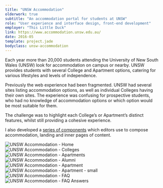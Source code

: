 ```yaml
---
title: "UNSW Accommodation"
olderwork: true
subtitle: "An accommodation portal for students at UNSW"
role: "User experience and interface design, front-end development"
employer: "This Little Duck"
link: https://www.accommodation.unsw.edu.au/
date: 2016-05
template: project.jade
bodyclass: unsw-accommodation
---
```


<p class="large">Each year more than 20,000 students attending the University of New South Wales (UNSW) look for accommodation on campus or nearby. UNSW provides students with several College and Apartment options, catering for various lifestyles and levels of independence.</p>

<p>Previously the web experience had been fragmented. UNSW had several sites listing accommodation options, as well as individual Colleges having their own sites. The experience was confusing for prospective students, who had no knowledge of accommodation options or which option would be most suitable for them.</p>

<p>The challenge was to highlight each College’s or Apartment’s distinct features, whilst still providing a cohesive experience.</p>

<p>I also developed a <a href="http://styleguide.accom.thislittleduck-sites.com/" target="_blank">series of components</a> which editors use to compose accommodation, landing and inner pages of content.</p>


<div class="case-study__img-full">
  <div class="grid">
    <div class="grid__item grid__item--3">
      <picture>
        <source srcset="/images/projects/unsw-accommodation/unsw-accommodation--01.jpg 1x, unsw-accommodation--01@2x.jpg 2x">
        <img src="/images/projects/unsw-accommodation/unsw-accommodation--01.jpg" alt="UNSW Accommodation - Home" class="img--full border">
      </picture>
    </div>
    <div class="grid__item grid__item--3">
      <picture>
        <source srcset="/images/projects/unsw-accommodation/unsw-accommodation--02.jpg 1x, unsw-accommodation--02@2x.jpg 2x">
        <img src="/images/projects/unsw-accommodation/unsw-accommodation--02.jpg" alt="UNSW Accommodation - Colleges" class="img--full border">
      </picture>
    </div>
  </div>
</div>
<div class="case-study__img-full">
  <div class="grid">
    <div class="grid__item grid__item--3">
      <picture>
        <source srcset="/images/projects/unsw-accommodation/unsw-accommodation--03.jpg 1x, unsw-accommodation--03@2x.jpg 2x">
        <img src="/images/projects/unsw-accommodation/unsw-accommodation--03.jpg" alt="UNSW Accommodation - Apartments" class="img--full border">
      </picture>
    </div>
    <div class="grid__item grid__item--3">
      <picture>
        <source srcset="/images/projects/unsw-accommodation/unsw-accommodation--04.jpg 1x, unsw-accommodation--04@2x.jpg 2x">
        <img src="/images/projects/unsw-accommodation/unsw-accommodation--04.jpg" alt="UNSW Accommodation - Alumni" class="img--full border">
      </picture>
    </div>
  </div>
</div>
<div class="case-study__img-full">
  <div class="grid">
    <div class="grid__item grid__item--4">
      <picture>
        <source srcset="/images/projects/unsw-accommodation/unsw-accommodation--05.jpg 1x, unsw-accommodation--05@2x.jpg 2x">
        <img src="/images/projects/unsw-accommodation/unsw-accommodation--05.jpg" alt="UNSW Accommodation - Apartment" class="img--full border">
      </picture>
    </div>
    <div class="grid__item grid__item--2">
      <picture>
        <source srcset="/images/projects/unsw-accommodation/unsw-accommodation--06.jpg 1x, unsw-accommodation--06@2x.jpg 2x">
        <img src="/images/projects/unsw-accommodation/unsw-accommodation--06.jpg" alt="UNSW Accommodation - Apartment - small" class="img--full border">
      </picture>
    </div>
  </div>
</div>

<div class="case-study__img-full">
  <div class="grid">
    <div class="grid__item grid__item--3">
      <picture>
        <source srcset="/images/projects/unsw-accommodation/unsw-accommodation--07.jpg 1x, unsw-accommodation--07@2x.jpg 2x">
        <img src="/images/projects/unsw-accommodation/unsw-accommodation--07.jpg" alt="UNSW Accommodation - FAQ" class="img--full border">
      </picture>
    </div>
    <div class="grid__item grid__item--3">
      <picture>
        <source srcset="/images/projects/unsw-accommodation/unsw-accommodation--08.jpg 1x, unsw-accommodation--08@2x.jpg 2x">
        <img src="/images/projects/unsw-accommodation/unsw-accommodation--08.jpg" alt="UNSW Accommodation - FAQ Answers" class="img--full border">
      </picture>
    </div>
  </div>
</div>